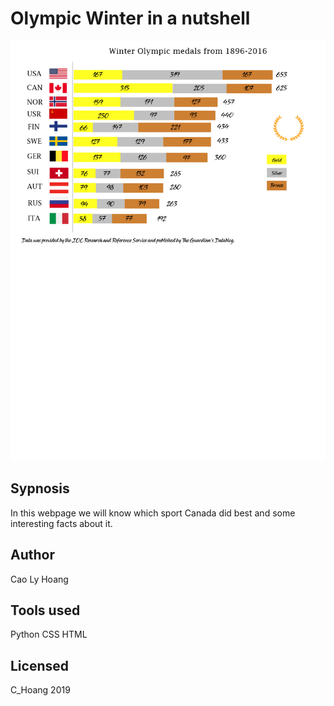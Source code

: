 # Olympic Winter in a nutshell

![Picture here](chart.jpg)
 
## Sypnosis 

In this webpage we will know which sport Canada did best and some interesting facts about it.

## Author

Cao Ly Hoang

## Tools used

Python
CSS
HTML

## Licensed

C_Hoang 2019
